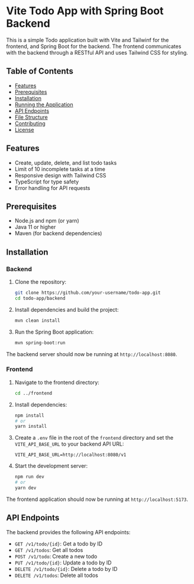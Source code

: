 # Vite Todo App with Spring Boot Backend

This is a simple Todo application built with Vite and Tailwinf for the frontend, and Spring Boot for the backend. The frontend communicates with the backend through a RESTful API and uses Tailwind CSS for styling.

## Table of Contents

- [Features](#features)
- [Prerequisites](#prerequisites)
- [Installation](#installation)
- [Running the Application](#running-the-application)
- [API Endpoints](#api-endpoints)
- [File Structure](#file-structure)
- [Contributing](#contributing)
- [License](#license)

## Features

- Create, update, delete, and list todo tasks
- Limit of 10 incomplete tasks at a time
- Responsive design with Tailwind CSS
- TypeScript for type safety
- Error handling for API requests

## Prerequisites

- Node.js and npm (or yarn)
- Java 11 or higher
- Maven (for backend dependencies)

## Installation

### Backend

1. Clone the repository:
    ```sh
    git clone https://github.com/your-username/todo-app.git
    cd todo-app/backend
    ```

2. Install dependencies and build the project:
    ```sh
    mvn clean install
    ```

3. Run the Spring Boot application:
    ```sh
    mvn spring-boot:run
    ```

The backend server should now be running at `http://localhost:8080`.

### Frontend

1. Navigate to the frontend directory:
    ```sh
    cd ../frontend
    ```

2. Install dependencies:
    ```sh
    npm install
    # or
    yarn install
    ```

3. Create a `.env` file in the root of the `frontend` directory and set the `VITE_API_BASE_URL` to your backend API URL:
    ```env
    VITE_API_BASE_URL=http://localhost:8080/v1
    ```

4. Start the development server:
    ```sh
    npm run dev
    # or
    yarn dev
    ```

The frontend application should now be running at `http://localhost:5173`.

## API Endpoints

The backend provides the following API endpoints:

- `GET /v1/todo/{id}`: Get a todo by ID
- `GET /v1/todos`: Get all todos
- `POST /v1/todo`: Create a new todo
- `PUT /v1/todo/{id}`: Update a todo by ID
- `DELETE /v1/todo/{id}`: Delete a todo by ID
- `DELETE /v1/todos`: Delete all todos
